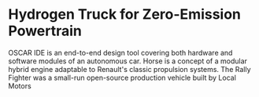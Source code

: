 # Hydrogen Truck for Zero-Emission Powertrain

OSCAR IDE is an end-to-end design tool covering both hardware and software modules of an autonomous car. Horse is a concept of a modular hybrid engine adaptable to Renault's classic propulsion systems. The Rally Fighter was a small-run open-source production vehicle built by Local Motors